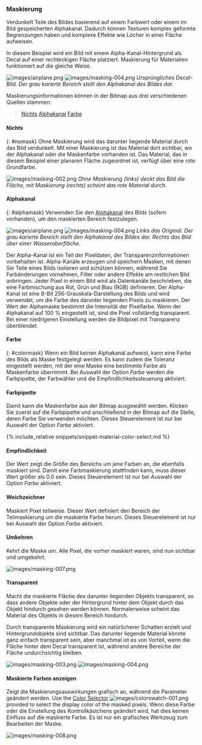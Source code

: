 
### Maskierung
Verdunkelt Teile des Bildes basierend auf einem Farbwert oder einem im Bild gespeicherten Alphakanal. Dadurch können Texturen komplex geformte Begrenzungen haben und komplexe Effekte wie Löcher in einer Fläche aufweisen.

In diesem Beispiel wird ein Bild mit einem Alpha-Kanal-Hintergrund als Decal auf einer rechteckigen Fläche platziert. Maskierung für Materialien funktioniert auf die gleiche Weise.

![images/airplane.png](images/airplane.png)  ![images/masking-004.png](images/masking-004.png)
*Ursprüngliches Decal-Bild. Der grau karierte Bereich stellt den Alphakanal des Bildes dar.*

Maskierungsinformationen können in der Bitmap aus drei verschiedenen Quellen stammen:

> [Nichts](#nomask)
> [Alphakanal](#alphamask)
> [Farbe](#colormask)

#### Nichts
{: #nomask}
Ohne Maskierung wird das darunter liegende Material durch das Bild verdunkelt. Mit einer Maskierung ist das Material dort sichtbar, wo der Alphakanal oder die Maskenfarbe vorhanden ist. Das Material, das in diesem Beispiel einer planaren Fläche zugeordnet ist, verfügt über eine rote Grundfarbe.

![images/masking-002.png](images/masking-002.png)
*Ohne Maskierung (links) deckt das Bild die Fläche, mit Maskierung (rechts) scheint das rote Material durch.*

#### Alphakanal
{: #alphamask}
Verwenden Sie den [Alphakanal](environment-tab.html#alpha) des Bilds (sofern vorhanden), um den maskierten Bereich festzulegen.

![images/airplane.png](images/airplane.png)  ![images/masking-004.png](images/masking-004.png)
*Links das Original. Der grau karierte Bereich stellt den Alphakanal des Bildes dar. Rechts das Bild über einer Wasseroberfläche.*

Der Alpha-Kanal ist ein Teil der Pixeldaten, der Transparenzinformationen vorbehalten ist. Alpha-Kanäle erzeugen und speichern Masken, mit denen Sie Teile eines Bilds isolieren und schützen können, während Sie Farbänderungen vornehmen, Filter oder andere Effekte am restlichen Bild anbringen. Jeder Pixel in einem Bild wird als Datenkanäle beschrieben, die eine Farbmischung aus Rot, Grün und Blau (RGB) definieren. Der Alpha-Kanal ist eine 8-Bit 256-Grauskala-Darstellung des Bilds und wird verwendet, um die Farbe des darunter liegenden Pixels zu maskieren. Der Wert der Alphamaske bestimmt die Intensität der Pixelfarbe. Wenn der Alphakanal auf 100 % eingestellt ist, sind die Pixel vollständig transparent.  Bei einer niedrigeren Einstellung werden die Bildpixel mit Transparenz überblendet.

#### Farbe
{: #colormask}
Wenn ein Bild keinen Alphakanal aufweist, kann eine Farbe des Bilds als Maske festgelegt werden. Es kann zudem die Toleranz eingestellt werden, mit der eine Maske eine bestimmte Farbe als Maskenfarbe übernimmt. Bei Auswahl der Option *Farbe* werden die Farbpipette, der Farbwähler und die Empfindlichkeitssteuerung aktiviert.

#### Farbpipette
Damit kann die Maskenfarbe aus der Bitmap ausgewählt werden. Klicken Sie zuerst auf die Farbpipette und anschließend in der Bitmap auf die Stelle, deren Farbe Sie verwenden möchten. Dieses Steuerelement ist nur bei Auswahl der Option *Farbe* aktiviert.

{% include_relative snippets/snippet-material-color-select.md %}

#### Empfindlichkeit
Der Wert zeigt die Größe des Bereichs um jene Farben an, die ebenfalls maskiert sind. Damit eine Farbmaskierung stattfinden kann, muss dieser Wert größer als 0.0 sein. Dieses Steuerelement ist nur bei Auswahl der Option *Farbe* aktiviert.

#### Weichzeichner
Maskiert Pixel teilweise. Dieser Wert definiert den Bereich der Teilmaskierung um die maskierte Farbe herum. Dieses Steuerelement ist nur bei Auswahl der Option *Farbe* aktiviert.

#### Umkehren
Kehrt die Maske um. Alle Pixel, die vorher maskiert waren, sind nun sichtbar und umgekehrt.

![images/masking-007.png](images/masking-007.png)  

#### Transparent
Macht die maskierte Fläche des darunter liegenden Objekts transparent, so dass andere Objekte oder der Hintergrund hinter dem Objekt durch das Objekt hindurch gesehen werden können. Normalerweise scheint das Material des Objekts in diesem Bereich hindurch.

Durch transparente Maskierung wird ein natürlicherer Schatten erzielt und Hintergrundobjekte sind sichtbar. Das darunter liegende Material könnte ganz einfach transparent sein, aber manchmal ist es von Vorteil, wenn die Fläche hinter dem Decal transparent ist, während andere Bereiche der Fläche undurchsichtig bleiben.

![images/masking-003.png](images/masking-003.png)    ![images/masking-004.png](images/masking-004.png)

#### Maskierte Farben anzeigen
Zeigt die Maskierungsauswirkungen grafisch an, während die Parameter geändert werden. Use the [Color Selector](select-color.html) ![images/colorswatch-001.png](images/colorswatch-001.png) provided to select the display color of the masked pixels. Wenn diese Farbe oder die Einstellung des Kontrollkästchens geändert wird, hat dies keinen Einfluss auf die maskierte Farbe. Es ist nur ein grafisches Werkzeug zum Bearbeiten der Maske.

![images/masking-008.png](images/masking-008.png)